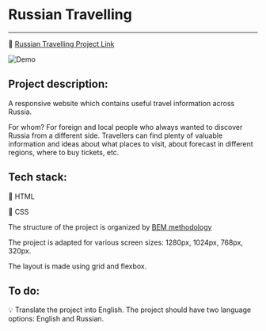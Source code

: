 # Russian Travelling

_______
:rocket: [Russian Travelling Project Link](https://tatianaryzhova.github.io/russian-travel/)

![Demo](demo/russian_travelling_demo.gif)

## Project description:

A responsive website which contains useful travel information across Russia.

For whom? For foreign and local people who always wanted to discover Russia from a different side. Travellers can find
plenty of valuable information and ideas about what places to visit, about forecast in different regions, where to buy
tickets, etc.

## Tech stack:

:small_blue_diamond: HTML

:small_blue_diamond: CSS

The structure of the project is organized by [BEM methodology](https://ru.bem.info/methodology/)

The project is adapted for various screen sizes: 1280px, 1024px, 768px, 320px.

The layout is made using grid and flexbox.

## To do:

:bulb: Translate the project into English. The project should have two language options: English and Russian.
